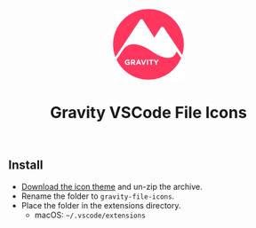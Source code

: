 <p align="center">
  <img alt="Gravity VSCode Theme" src="https://github.com/frankyonnetti/gravity-file-icons/blob/main/gravity-fileicon.png?raw=true" width="128" />
</p>
<h1 align="center">
  Gravity VSCode File Icons
</h1>

<p align="center">
<img alt="" src="https://yonnetti-sublime.s3.amazonaws.com/gravity-vscode/the-icons.png" />
</p>

## Install

  - [Download the icon theme](https://github.com/frankyonnetti/gravity-file-icons/archive/refs/tags/0.1.2.zip) and un-zip the archive.
  - Rename the folder to `gravity-file-icons`.
  - Place the folder in the extensions directory.
    - macOS: `~/.vscode/extensions`

